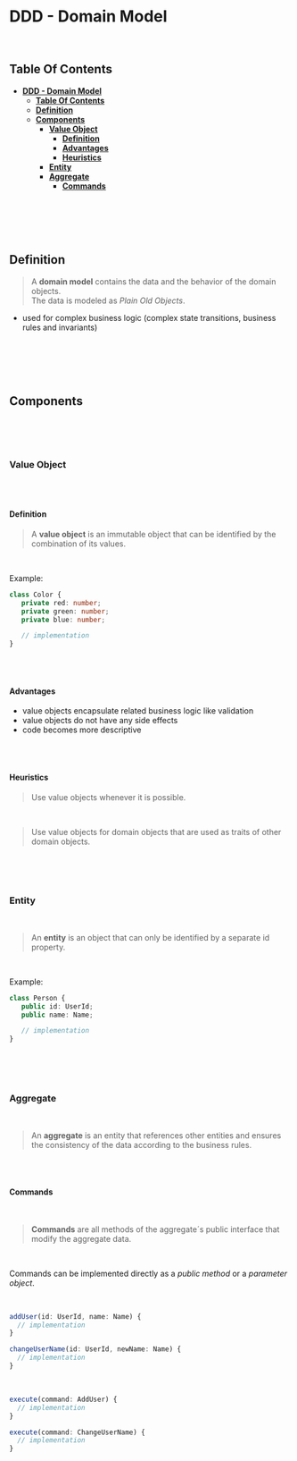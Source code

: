 # **DDD - Domain Model**
<br>

## **Table Of Contents**

- [**DDD - Domain Model**](#ddd---domain-model)
  - [**Table Of Contents**](#table-of-contents)
  - [**Definition**](#definition)
  - [**Components**](#components)
    - [**Value Object**](#value-object)
      - [**Definition**](#definition-1)
      - [**Advantages**](#advantages)
      - [**Heuristics**](#heuristics)
    - [**Entity**](#entity)
    - [**Aggregate**](#aggregate)
      - [**Commands**](#commands)

<br>
<br>
<br>
<br>

## **Definition**

> A **domain model** contains the data and the behavior of the domain objects.  
> The data is modeled as *Plain Old Objects*.

- used for complex business logic (complex state transitions, business rules and invariants)

<br>
<br>
<br>
<br>

## **Components**
<br>
<br>
<br>

### **Value Object**
<br>
<br>

#### **Definition**

> A **value object** is an immutable object that can be identified by the combination of its values.

<br>

Example:

```typescript
class Color {
   private red: number;
   private green: number;
   private blue: number;

   // implementation
}
```

<br>
<br>

#### **Advantages**

- value objects encapsulate related business logic like validation
- value objects do not have any side effects
- code becomes more descriptive


<br>
<br>

#### **Heuristics**

> Use value objects whenever it is possible.

<br>

> Use value objects for domain objects that are used as traits of other domain objects.

<br>
<br>
<br>

### **Entity**
<br>

> An **entity** is an object that can only be identified by a separate id property.

<br>

Example:

```typescript
class Person {
   public id: UserId;
   public name: Name;

   // implementation
}
```

<br>
<br>
<br>

### **Aggregate**
<br>

> An **aggregate** is an entity that references other entities and ensures the consistency of the data according to the business rules.

<br>
<br>

#### **Commands**
<br>

> **Commands** are all methods of the aggregate´s public interface that modify the aggregate data.

<br>

Commands can be implemented directly as a *public method* or a *parameter object*.

<br>

```typescript
addUser(id: UserId, name: Name) {
  // implementation
}

changeUserName(id: UserId, newName: Name) {
  // implementation
}
```

<br>

```typescript
execute(command: AddUser) {
  // implementation
}

execute(command: ChangeUserName) {
  // implementation
}
```
